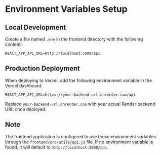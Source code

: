 # Environment Variables Setup

## Local Development

Create a file named `.env` in the frontend directory with the following content:

```
REACT_APP_API_URL=http://localhost:5000/api
```

## Production Deployment

When deploying to Vercel, add the following environment variable in the Vercel dashboard:

```
REACT_APP_API_URL=https://your-backend-url.onrender.com/api
```

Replace `your-backend-url.onrender.com` with your actual Render backend URL once deployed.

## Note

The frontend application is configured to use these environment variables through the `frontend/src/utils/api.js` file. If no environment variable is found, it will default to `http://localhost:5000/api`. 